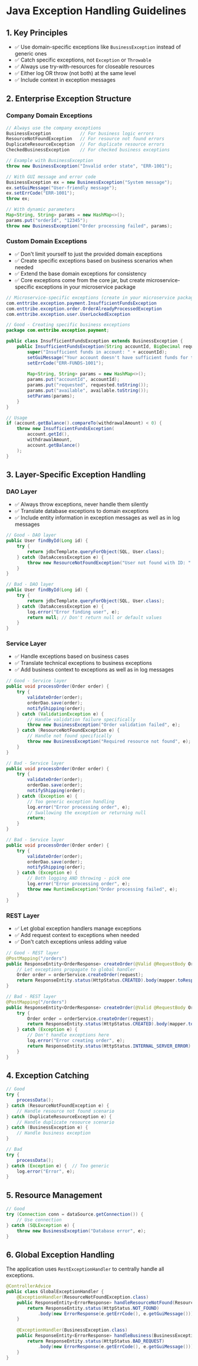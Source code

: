 # Java Exception Handling Guidelines

## 1. Key Principles

- ✅ Use domain-specific exceptions like `BusinessException` instead of generic ones
- ✅ Catch specific exceptions, not `Exception` or `Throwable`
- ✅ Always use try-with-resources for closeable resources
- ✅ Either log OR throw (not both) at the same level
- ✅ Include context in exception messages

## 2. Enterprise Exception Structure

### Company Domain Exceptions
```java
// Always use the company exceptions
BusinessException           // For business logic errors
ResourceNotFoundException   // For resource not found errors
DuplicateResourceException  // For duplicate resource errors
CheckedBusinessException    // For checked business exceptions

// Example with BusinessException
throw new BusinessException("Invalid order state", "ERR-1001");

// With GUI message and error code
BusinessException ex = new BusinessException("System message");
ex.setGuiMessage("User-friendly message");
ex.setErrCode("ERR-1001");
throw ex;

// With dynamic parameters
Map<String, String> params = new HashMap<>();
params.put("orderId", "12345");
throw new BusinessException("Order processing failed", params);
```

### Custom Domain Exceptions
- ✅ Don't limit yourself to just the provided domain exceptions
- ✅ Create specific exceptions based on business scenarios when needed
- ✅ Extend the base domain exceptions for consistency
- ✅ Core exceptions come from the core jar, but create microservice-specific exceptions in your microservice package

```java
// Microservice-specific exceptions (create in your microservice package)
com.enttribe.exception.payment.InsufficientFundsException
com.enttribe.exception.order.OrderAlreadyProcessedException
com.enttribe.exception.user.UserLockedException
```

```java
// Good - Creating specific business exceptions
package com.enttribe.exception.payment;

public class InsufficientFundsException extends BusinessException {
    public InsufficientFundsException(String accountId, BigDecimal requested, BigDecimal available) {
        super("Insufficient funds in account: " + accountId);
        setGuiMessage("Your account doesn't have sufficient funds for this transaction");
        setErrCode("ERR-FUNDS-1001");
        
        Map<String, String> params = new HashMap<>();
        params.put("accountId", accountId);
        params.put("requested", requested.toString());
        params.put("available", available.toString());
        setParams(params);
    }
}

// Usage
if (account.getBalance().compareTo(withdrawalAmount) < 0) {
    throw new InsufficientFundsException(
        account.getId(), 
        withdrawalAmount, 
        account.getBalance()
    );
}
```

## 3. Layer-Specific Exception Handling

### DAO Layer
- ✅ Always throw exceptions, never handle them silently
- ✅ Translate database exceptions to domain exceptions
- ✅ Include entity information in exception messages as well as in log messages

```java
// Good - DAO layer
public User findById(Long id) {
    try {
        return jdbcTemplate.queryForObject(SQL, User.class);
    } catch (DataAccessException e) {
        throw new ResourceNotFoundException("User not found with ID: " + id, e);
    }
}

// Bad - DAO layer
public User findById(Long id) {
    try {
        return jdbcTemplate.queryForObject(SQL, User.class);
    } catch (DataAccessException e) {
        log.error("Error finding user", e);
        return null; // Don't return null or default values
    }
}
```

### Service Layer
- ✅ Handle exceptions based on business cases
- ✅ Translate technical exceptions to business exceptions
- ✅ Add business context to exceptions as well as in log messages

```java
// Good - Service layer
public void processOrder(Order order) {
    try {
        validateOrder(order);
        orderDao.save(order);
        notifyShipping(order);
    } catch (ValidationException e) {
        // Handle validation failure specifically
        throw new BusinessException("Order validation failed", e);
    } catch (ResourceNotFoundException e) {
        // Handle not found specifically
        throw new BusinessException("Required resource not found", e);
    }
}

// Bad - Service layer
public void processOrder(Order order) {
    try {
        validateOrder(order);
        orderDao.save(order);
        notifyShipping(order);
    } catch (Exception e) {
        // Too generic exception handling
        log.error("Error processing order", e);
        // Swallowing the exception or returning null
        return;
    }
}

// Bad - Service layer
public void processOrder(Order order) {
    try {
        validateOrder(order);
        orderDao.save(order);
        notifyShipping(order);
    } catch (Exception e) {
        // Both logging AND throwing - pick one
        log.error("Error processing order", e);
        throw new RuntimeException("Order processing failed", e);
    }
}
```

### REST Layer
- ✅ Let global exception handlers manage exceptions
- ✅ Add request context to exceptions when needed
- ✅ Don't catch exceptions unless adding value

```java
// Good - REST layer
@PostMapping("/orders")
public ResponseEntity<OrderResponse> createOrder(@Valid @RequestBody OrderRequest request) {
    // Let exceptions propagate to global handler
    Order order = orderService.createOrder(request);
    return ResponseEntity.status(HttpStatus.CREATED).body(mapper.toResponse(order));
}

// Bad - REST layer
@PostMapping("/orders")
public ResponseEntity<OrderResponse> createOrder(@Valid @RequestBody OrderRequest request) {
    try {
        Order order = orderService.createOrder(request);
        return ResponseEntity.status(HttpStatus.CREATED).body(mapper.toResponse(order));
    } catch (Exception e) {
        // Don't handle exceptions here
        log.error("Error creating order", e);
        return ResponseEntity.status(HttpStatus.INTERNAL_SERVER_ERROR).build();
    }
}
```

## 4. Exception Catching

```java
// Good
try {
    processData();
} catch (ResourceNotFoundException e) {
    // Handle resource not found scenario
} catch (DuplicateResourceException e) {
    // Handle duplicate resource scenario
} catch (BusinessException e) {
    // Handle business exception
}

// Bad
try {
    processData();
} catch (Exception e) {  // Too generic
    log.error("Error", e);
}
```

## 5. Resource Management

```java
// Good
try (Connection conn = dataSource.getConnection()) {
    // Use connection
} catch (SQLException e) {
    throw new BusinessException("Database error", e);
}
```

## 6. Global Exception Handling

The application uses `RestExceptionHandler` to centrally handle all exceptions.

```java
@ControllerAdvice
public class GlobalExceptionHandler {
    @ExceptionHandler(ResourceNotFoundException.class)
    public ResponseEntity<ErrorResponse> handleResourceNotFound(ResourceNotFoundException e) {
        return ResponseEntity.status(HttpStatus.NOT_FOUND)
            .body(new ErrorResponse(e.getErrCode(), e.getGuiMessage()));
    }
    
    @ExceptionHandler(BusinessException.class)
    public ResponseEntity<ErrorResponse> handleBusiness(BusinessException e) {
        return ResponseEntity.status(HttpStatus.BAD_REQUEST)
            .body(new ErrorResponse(e.getErrCode(), e.getGuiMessage()));
    }
} 